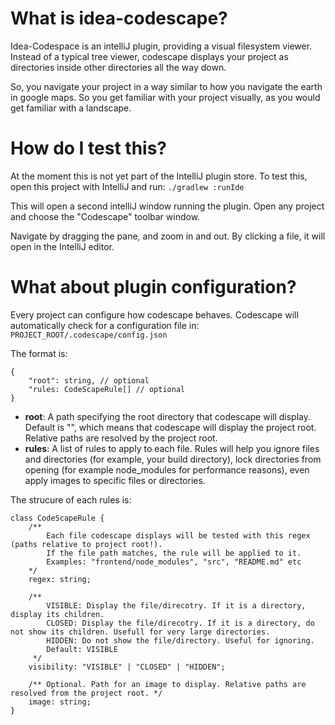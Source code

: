 # What is idea-codescape?
Idea-Codespace is an intelliJ plugin, providing a visual filesystem viewer.
Instead of a typical tree viewer, codescape displays your project as directories
inside other directories all the way down.

So, you navigate your project in a way similar to how you navigate the earth in google maps.
So you get familiar with your project visually, as you would get familiar with a landscape.

# How do I test this?
At the moment this is not yet part of the IntelliJ plugin store.
To test this, open this project with IntelliJ and run:
`./gradlew :runIde`

This will open a second intelliJ window running the plugin. Open any project and choose the "Codescape" toolbar window.

Navigate by dragging the pane, and zoom in and out. By clicking a file, it will open in the IntelliJ editor.

# What about plugin configuration?
Every project can configure how codescape behaves. Codescape will automatically check for a configuration file in:
`PROJECT_ROOT/.codescape/config.json`

The format is:
```
{
    "root": string, // optional
    "rules: CodeScapeRule[] // optional
}
```

- **root**: A path specifying the root directory that codescape will display. Default is "",
which means that codescape will display the project root. Relative paths are resolved by the project root.
- **rules**: A list of rules to apply to each file. Rules will help you ignore files and directories (for example, your build directory),
lock directories from opening (for example node_modules for performance reasons), even apply images to specific files or directories.

The strucure of each rules is:
```
class CodeScapeRule {
    /**
        Each file codescape displays will be tested with this regex (paths relative to project root!).
        If the file path matches, the rule will be applied to it.
        Examples: "frontend/node_modules", "src", "README.md" etc
    */
    regex: string;
    
    /**
        VISIBLE: Display the file/direcotry. If it is a directory, display its children.
        CLOSED: Display the file/direcotry. If it is a directory, do not show its children. Usefull for very large directories.
        HIDDEN: Do not show the file/directory. Useful for ignoring.
        Default: VISIBLE
     */
    visibility: "VISIBLE" | "CLOSED" | "HIDDEN";
    
    /** Optional. Path for an image to display. Relative paths are resolved from the project root. */
    image: string;
}
```
